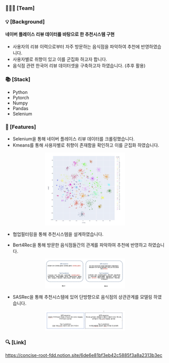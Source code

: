 ### 👨‍👧‍👧 [Team]


### 💡 [Background]
#### 네이버 플레이스 리뷰 데이터를 바탕으로 한 추천시스템 구현

+ 사용자의 리뷰 이력으로부터 자주 방문하는 음식점을 파악하여 추천에 반영하였습니다.
+ 사용자별로 취향이 있고 이를 군집화 하고자 합니다.
+ 음식점 관련 한국어 리뷰 데이터셋을 구축하고자 하였습니다. (추후 활용)

### 📚 [Stack]

+ Python 
+ Pytorch 
+ Numpy 
+ Pandas
+ Selenium

### 📝 [Features]

+ Selenium을 통해 네이버 플레이스 리뷰 데이터를 크롤링했습니다.
+ Kmeans를 통해 사용자별로 취향이 존재함을 확인하고 이를 군집화 하였습니다.

<p align="center"> <img src = "https://github.com/psm981021/restaurant-type-recsys/blob/main/kmeans.png" width = "50%" ></p>

+ 협업필터링을 통해 추천시스템을 설계하였습니다.

+ Bert4Rec을 통해 방문한 음식점들간의 관계를 파악하여 추천에 반영하고 하였습니다.
<p align="center"> <img src = "https://github.com/psm981021/restaurant-type-recsys/blob/main/BERT4Rec_inference.png" width = "50%" > </p>

+ SASRec을 통해 추천시스템에 있어 단방향으로 음식점의 상관관계를 모델링 하였습니다.
<p align="center"> <img src = "https://github.com/psm981021/restaurant-type-recsys/blob/main/SASRec_inference.png" width = "50%" > </p>


### 🔍 [Link]
https://concise-root-fdd.notion.site/6de6e81bf3eb42c5885f3a8a2313b3ec
